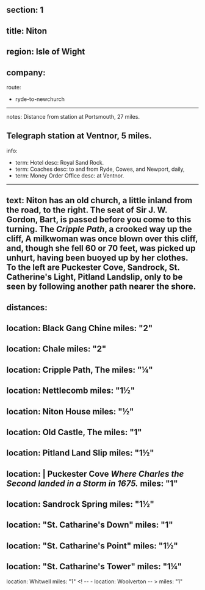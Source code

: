 section: 1
----
title: Niton
----
region: Isle of Wight
----
company:
----
route:
- ryde-to-newchurch
----
notes: Distance from station at Portsmouth, 27 miles.

Telegraph station at Ventnor, 5 miles.
----
info:
- term: Hotel
  desc: Royal Sand Rock.
- term: Coaches
  desc: to and from Ryde, Cowes, and Newport, daily,
- term: Money Order Office
  desc: at Ventnor.
----
text: Niton has an old church, a little inland from the road, to the right. The seat of Sir J. W. Gordon, Bart, is passed before you come to this turning. The *Cripple Path*, a crooked way up the cliff, A milkwoman was once blown over this cliff, and, though she fell 60 or 70 feet, was picked up unhurt, having been buoyed up by her clothes. To the left are Puckester Cove, Sandrock, St. Catherine's Light, Pitland Landslip, only to be seen by following another path nearer the shore.
----
distances:
- 
  location: Black Gang Chine
  miles: "2"
- 
  location: Chale
  miles: "2"
- 
  location: Cripple Path, The
  miles: "¼"
- 
  location: Nettlecomb
  miles: "1½"
- 
  location: Niton House
  miles: "½"
- 
  location: Old Castle, The
  miles: "1"
- 
  location: Pitland Land Slip
  miles: "1½"
- 
  location: |
    Puckester Cove
    *Where Charles the Second landed in a Storm in 1675.*
  miles: "1"
- 
  location: Sandrock Spring
  miles: "1½"
- 
  location: "St. Catharine's Down"
  miles: "1"
- 
  location: "St. Catharine's Point"
  miles: "1½"
- 
  location: "St. Catharine's Tower"
  miles: "1¼"
- 
  location: Whitwell
  miles: "1"
<! --  - 
  location: Woolverton  -- >
  miles: "1"
